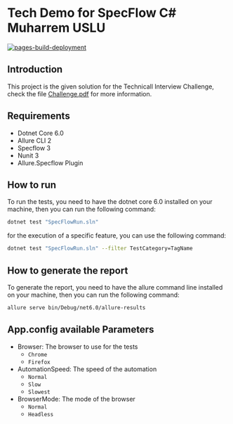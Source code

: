 # Tech Demo for SpecFlow C# Muharrem USLU

[![pages-build-deployment](https://github.com/jahirmedinacs/Tech-Demo-CSharp-Tranzact/actions/workflows/pages/pages-build-deployment/badge.svg?branch=WebReport)](https://github.com/jahirmedinacs/Tech-Demo-CSharp-Tranzact/actions/workflows/pages/pages-build-deployment)



## Introduction

This project is the given solution for the Technicall Interview Challenge, check the 
file [Challenge.pdf](Challenge.pdf "Challenge.pdf") for more information.

## Requirements

- Dotnet Core 6.0
- Allure CLI 2
- Specflow 3
- Nunit 3
- Allure.Specflow Plugin

## How to run

To run the tests, you need to have the dotnet core 6.0 installed on your machine, 
then you can run the following command:

```bash
dotnet test "SpecFlowRun.sln"
```

for the execution of a specific feature, you can use the following command:

```bash
dotnet test "SpecFlowRun.sln" --filter TestCategory=TagName
```

## How to generate the report

To generate the report, you need to have the allure command line installed on your machine, 
then you can run the following command:

```bash
allure serve bin/Debug/net6.0/allure-results
```

## App.config available Parameters

- Browser: The browser to use for the tests
  - `Chrome`
  - `Firefox`
- AutomationSpeed: The speed of the automation
  - `Normal`
  - `Slow`
  - `Slowest`
- BrowserMode: The mode of the browser
  - `Normal`
  - `Headless`


